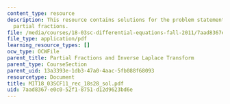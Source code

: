 ```yaml
---
content_type: resource
description: This resource contains solutions for the problem statements related to
  partial fractions.
file: /media/courses/18-03sc-differential-equations-fall-2011/7aad8367e0c052f18751d12d9623bd6e_MIT18_03SCF11_rec_18s28_sol.pdf
file_type: application/pdf
learning_resource_types: []
ocw_type: OCWFile
parent_title: Partial Fractions and Inverse Laplace Transform
parent_type: CourseSection
parent_uid: 13a3393e-1db3-47a0-4aac-5fb088f68093
resourcetype: Document
title: MIT18_03SCF11_rec_18s28_sol.pdf
uid: 7aad8367-e0c0-52f1-8751-d12d9623bd6e
---
```

